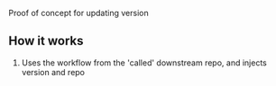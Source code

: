 Proof of concept for updating version

## How it works

1. Uses the workflow from the 'called' downstream repo, and injects version and repo